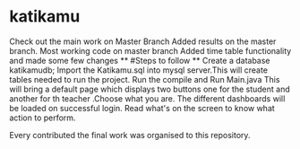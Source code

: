# katikamu
Check out the main work on Master Branch
Added results on the master branch.
Most working code on master branch 
Added time table functionality and made some few changes
**
#Steps to follow **
Create a database katikamudb;
Import the Katikamu.sql into mysql server.This will create tables needed to run the project.
Run the compile and Run Main.java
This will  bring a default page which displays two buttons one for the student and another for th teacher .Choose what you are.
The different dashboards will be loaded on successful login.
Read what's on the screen to know what action to perform.

Every contributed the final work was organised to this repository.
